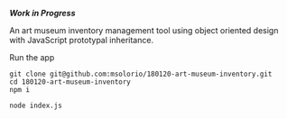 **_Work in Progress_**

An art museum inventory management tool using object oriented design with
JavaScript prototypal inheritance.

Run the app
```
git clone git@github.com:msolorio/180120-art-museum-inventory.git
cd 180120-art-museum-inventory
npm i

node index.js
```
